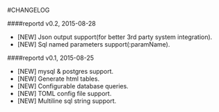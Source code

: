 #CHANGELOG

####reportd v0.2, 2015-08-28

- [NEW] Json output support(for better 3rd party system integration).
- [NEW] Sql named parameters support(:paramName).

####reportd v0.1, 2015-08-25

- [NEW] mysql & postgres support.
- [NEW] Generate html tables.
- [NEW] Configurable database queries.
- [NEW] TOML config file support.
- [NEW] Multiline sql string support.
